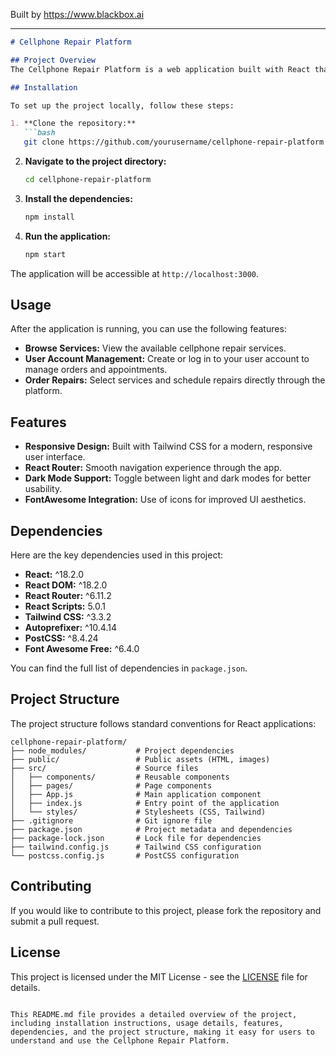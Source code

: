 
Built by https://www.blackbox.ai

---

```markdown
# Cellphone Repair Platform

## Project Overview
The Cellphone Repair Platform is a web application built with React that provides a centralized platform for managing cellphone repair services. Users can navigate through various features including service listings, order management, and user accounts to streamline the repair process.

## Installation

To set up the project locally, follow these steps:

1. **Clone the repository:**
   ```bash
   git clone https://github.com/yourusername/cellphone-repair-platform.git
   ```

2. **Navigate to the project directory:**
   ```bash
   cd cellphone-repair-platform
   ```

3. **Install the dependencies:**
   ```bash
   npm install
   ```

4. **Run the application:**
   ```bash
   npm start
   ```

The application will be accessible at `http://localhost:3000`.

## Usage

After the application is running, you can use the following features:

- **Browse Services:** View the available cellphone repair services.
- **User Account Management:** Create or log in to your user account to manage orders and appointments.
- **Order Repairs:** Select services and schedule repairs directly through the platform.

## Features

- **Responsive Design:** Built with Tailwind CSS for a modern, responsive user interface.
- **React Router:** Smooth navigation experience through the app.
- **Dark Mode Support:** Toggle between light and dark modes for better usability.
- **FontAwesome Integration:** Use of icons for improved UI aesthetics.
  
## Dependencies

Here are the key dependencies used in this project:

- **React:** ^18.2.0
- **React DOM:** ^18.2.0
- **React Router:** ^6.11.2
- **React Scripts:** 5.0.1
- **Tailwind CSS:** ^3.3.2
- **Autoprefixer:** ^10.4.14
- **PostCSS:** ^8.4.24
- **Font Awesome Free:** ^6.4.0

You can find the full list of dependencies in `package.json`.

## Project Structure

The project structure follows standard conventions for React applications:
```
cellphone-repair-platform/
├── node_modules/           # Project dependencies
├── public/                 # Public assets (HTML, images)
├── src/                    # Source files
│   ├── components/         # Reusable components
│   ├── pages/              # Page components
│   ├── App.js              # Main application component
│   ├── index.js            # Entry point of the application
│   └── styles/             # Stylesheets (CSS, Tailwind)
├── .gitignore              # Git ignore file
├── package.json            # Project metadata and dependencies
├── package-lock.json       # Lock file for dependencies
├── tailwind.config.js      # Tailwind CSS configuration
└── postcss.config.js       # PostCSS configuration
```

## Contributing

If you would like to contribute to this project, please fork the repository and submit a pull request.

## License

This project is licensed under the MIT License - see the [LICENSE](LICENSE) file for details.
```

This README.md file provides a detailed overview of the project, including installation instructions, usage details, features, dependencies, and the project structure, making it easy for users to understand and use the Cellphone Repair Platform.